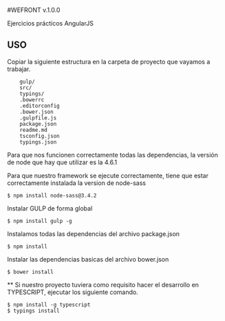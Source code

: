 #WEFRONT v.1.0.0

Ejercicios prácticos AngularJS

## USO

Copiar la siguiente estructura en la carpeta de proyecto que vayamos a trabajar. 

```
	gulp/
	src/
	typings/
	.bowerrc
	.editorconfig
	.bower.json
	.gulpfile.js
	package.json
	readme.md
	tsconfig.json
	typings.json
```
Para que nos funcionen correctamente todas las dependencias, la versión de node que hay que utilizar es la 4.6.1

Para que nuestro framework se ejecute correctamente, tiene que estar correctamente instalada la version de node-sass
```
$ npm install node-sass@3.4.2
```

Instalar GULP de forma global
````
$ npm install gulp -g
````

Instalamos todas las dependencias del archivo package.json
````
$ npm install
````

Instalar las dependencias basicas del archivo bower.json
```
$ bower install
```

** Si nuestro proyecto tuviera como requisito hacer el desarrollo en TYPESCRIPT, ejecutar los siguiente comando. 
```
$ npm install -g typescript
$ typings install
```

